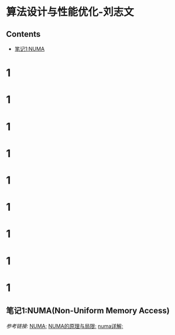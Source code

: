 # 算法设计与性能优化-刘志文
## Contents
- [笔记1:NUMA](#笔记1numanon-uniform-memory-access)
# 1
# 1
# 1
# 1
# 1
# 1
# 1
# 1
# 1
## 笔记1:NUMA(Non-Uniform Memory Access) 
*参考链接:* [NUMA;](https://blog.csdn.net/ibless/article/details/80114009) [NUMA的原理与局限;](https://blog.csdn.net/liguangxianbin/article/details/80797400) [numa详解;](https://blog.csdn.net/wylfengyujiancheng/article/details/85417675)
  
